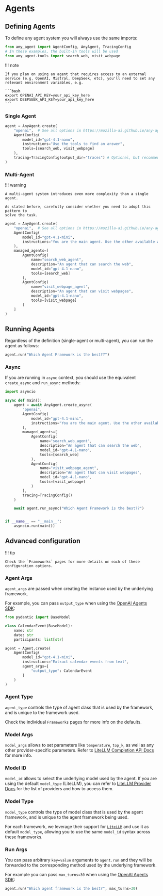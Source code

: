 # Agents

## Defining Agents

To define any agent system you will always use the same imports:

```python
from any_agent import AgentConfig, AnyAgent, TracingConfig
# In these examples, the built-in tools will be used
from any_agent.tools import search_web, visit_webpage
```

!!! note

    If you plan on using an agent that requires access to an external service (e.g. OpenAI, Mistral, DeepSeek, etc), you'll need to set any relevant environment variables, e.g.

    ```bash
    export OPENAI_API_KEY=your_api_key_here
    export DEEPSEEK_API_KEY=your_api_key_here
    ```

### Single Agent

```python
agent = AnyAgent.create(
    "openai",  # See all options in https://mozilla-ai.github.io/any-agent/frameworks/
    AgentConfig(
        model_id="gpt-4.1-nano",
        instructions="Use the tools to find an answer",
        tools=[search_web, visit_webpage]
    ),
    tracing=TracingConfig(output_dir="traces") # Optional, but recommended for saving and viewing traces
)
```

### Multi-Agent

!!! warning

    A multi-agent system introduces even more complexity than a single agent.

    As stated before, carefully consider whether you need to adopt this pattern to
    solve the task.

```python
agent = AnyAgent.create(
    "openai",  # See all options in https://mozilla-ai.github.io/any-agent/frameworks/
    AgentConfig(
        model_id="gpt-4.1-mini",
        instructions="You are the main agent. Use the other available agents to find an answer",
    ),
    managed_agents=[
        AgentConfig(
            name="search_web_agent",
            description="An agent that can search the web",
            model_id="gpt-4.1-nano",
            tools=[search_web]
        ),
        AgentConfig(
            name="visit_webpage_agent",
            description="An agent that can visit webpages",
            model_id="gpt-4.1-nano",
            tools=[visit_webpage]
        )
    ]
)
```

## Running Agents

Regardless of the definition (single-agent or multi-agent), you can run the
agent as follows:

```py
agent.run("Which Agent Framework is the best??")
```

### Async

If you are running in `async` context, you should use the equivalent `create_async` and `run_async` methods:

```python
import asyncio

async def main():
    agent = await AnyAgent.create_async(
        "openai",
        AgentConfig(
            model_id="gpt-4.1-mini",
            instructions="You are the main agent. Use the other available agents to find an answer",
        ),
        managed_agents=[
            AgentConfig(
                name="search_web_agent",
                description="An agent that can search the web",
                model_id="gpt-4.1-nano",
                tools=[search_web]
            ),
            AgentConfig(
                name="visit_webpage_agent",
                description="An agent that can visit webpages",
                model_id="gpt-4.1-nano",
                tools=[visit_webpage]
            )
        ],
        tracing=TracingConfig()
    )

    await agent.run_async("Which Agent Framework is the best??")


if __name__ == "__main__":
    asyncio.run(main())

```

## Advanced configuration

!!! tip

    Check the `Frameworks` pages for more details on each of these
    configuration options.

### Agent Args

`agent_args` are passed when creating the instance used by the underlying framework.

For example, you can pass `output_type` when using the [OpenAI Agents SDK](https://github.com/openai/openai-agents-python):

```py
from pydantic import BaseModel

class CalendarEvent(BaseModel):
    name: str
    date: str
    participants: list[str]

agent = Agent.create(
    AgentConfig(
        model_id="gpt-4.1-mini",
        instructions="Extract calendar events from text",
        agent_args={
            "output_type": CalendarEvent
        }
    )
)
```

### Agent Type

`agent_type` controls the type of agent class that is used by the framework, and is unique to the framework used.

Check the individual `Frameworks` pages for more info on the defaults.

### Model Args

`model_args` allows to set parameters like `temperature`, `top_k`, as well as any other provider-specific parameters.
Refer to [LiteLLM Completion API Docs](https://docs.litellm.ai/docs/text_completion) for more info.

### Model ID

`model_id` allows to select the underlying model used by the agent.
If you are using the default `model_type` (LiteLLM), you can refer to [LiteLLM Provider Docs](https://docs.litellm.ai/docs/providers) for the list of providers and how to access them.


### Model Type

`model_type` controls the type of model class that is used by the agent framework, and is unique to the agent framework being used.

For each framework, we leverage their support for [`LiteLLM`](https://github.com/BerriAI/litellm) and use it as default `model_type`, allowing you to use the same `model_id` syntax across these frameworks.

### Run Args

You can pass arbitrary `key=value` arguments to `agent.run` and they will be forwarded
to the corresponding method used by the underlying framework.

For example you can pass `max_turns=30` when using the [OpenAI Agents SDK](https://github.com/openai/openai-agents-python):

```py
agent.run("Which agent framework is the best?", max_turns=30)
```
